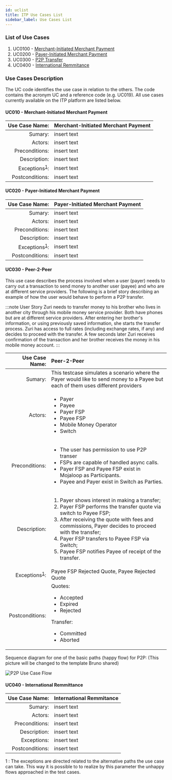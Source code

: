 ```yaml
---
id: uclist
title: ITP Use Cases List
sidebar_label: Use Cases List
---
```


### List of Use Cases <a name="uc"></a>

1. UC0100 - [Merchant-Initiated Merchant Payment](#mimp)
2. UC0200 - [Payer-Initiated Merchant Payment](#pimp)
3. UC0300 - [P2P Transfer](#p2p)
4. UC0400 - [International Remmitance](#ir)

### Use Cases Description <a name="ucdescription"></a>

The UC code identifies the use case in relation to the others. The code contains the acronym UC and a reference code (e.g. UC019). All use cases currently available on the ITP platform are listed below.

#### UC010 - Merchant-Initiated Merchant Payment <a name="mimp"></a>

|Use Case Name:| Merchant-Initiated Merchant Payment |
|-:|:-|
|Sumary:| insert text |
|Actors:| insert text |
|Preconditions:| insert text |
|Description:| insert text |
|Exceptions<sup>[1](#exceptions)</sup>:| insert text |
|Postconditions:| insert text |

#### UC020 - Payer-Initiated Merchant Payment <a name="pimp"></a>

|Use Case Name:| Payer-Initiated Merchant Payment |
|-:|:-|
|Sumary:| insert text |
|Actors:| insert text |
|Preconditions:| insert text |
|Description:| insert text |
|Exceptions<sup>[1](#exceptions)</sup>:| insert text |
|Postconditions:| insert text |

#### UC030 - Peer-2-Peer <a name="p2p"></a>

This use case describes the process involved when a user (payer) needs to carry out a transaction to send money to another user (payee) and who are at different service providers. The following is a brief story describing an example of how the user would behave to perform a P2P transfer.

:::note User Story
Zuri needs to transfer money to his brother who lives in another city through his mobile money service provider. Both have phones but are at different service providers. After entering her brother's information, or using previously saved information, she starts the transfer process. Zuri has access to full rates (including exchange rates, if any) and decides to proceed with the transfer. A few seconds later Zuri receives confirmation of the transaction and her brother receives the money in his mobile money account.
:::

|Use Case Name:| Peer-2-Peer |
|-:|:-|
|Sumary:| This testcase simulates a scenario where the Payer would like to send money to a Payee but each of them uses different providers|
|Actors:|<ul><li>Payer</li><li>Payee</li><li>Payer FSP</li><li>Payee FSP</li><li>Mobile Money Operator</li><li>Switch</li></ul>|
|Preconditions:| <ul><li>The user has permission to use P2P transer</li><li>FSPs are capable of handled async calls.</li><li>Payer FSP and Payee FSP exist in Mojaloop as Participants.</li><li>Payee and Payer exist in Switch as Parties.</li></ul> |
|Description:| <ol><li>Payer shows interest in making a transfer;</li><li>Payer FSP performs the transfer quote via switch to Payee FSP;</li><li>After receiving the quote with fees and commissions, Payer decides to proceed with the transfer;</li><li>Payer FSP transfers to Payee FSP via Switch;</li><li>Payee FSP notifies Payee of receipt of the transfer.</li></ol> |
|Exceptions<sup>[1](#exceptions)</sup>:| Payee FSP Rejected Quote, Payee Rejected Quote|
|Postconditions:|Quotes:<ul><li>Accepted</li><li>Expired</li><li>Rejected</li></ul>Transfer:<ul><li>Committed</li><li>Aborted</li></ul>|

Sequence diagram for one of the basic paths (happy flow) for P2P: (This picture will be changed to the template Bruno shared)

![P2P Use Case Flow](/interop-docs/img/p2p-rnd.png)

#### UC040 - International Remmittance <a name="ir"></a>

|Use Case Name:| International Remmitance |
|-:|:-|
|Sumary:| insert text |
|Actors:| insert text |
|Preconditions:| insert text |
|Description:| insert text |
|Exceptions:| insert text |
|Postconditions:| insert text |

<a name="exceptions">1 </a>: The exceptions are directed related to the alternative paths the use case can take. This way it is possible to to realize by this parameter the unhappy flows approached in the test cases.
